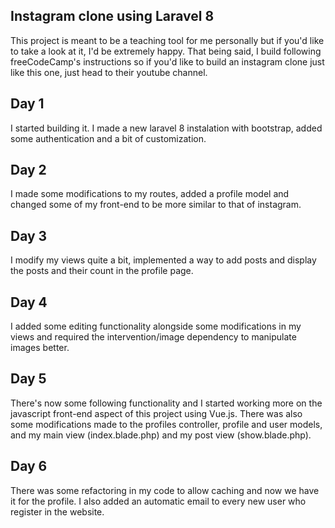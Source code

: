 ## Instagram clone using Laravel 8

<p>  This project is meant to be a teaching tool for me personally but if you'd like to take a look at it, I'd be extremely happy. That being said, I build following freeCodeCamp's instructions so if you'd like to build an instagram clone just like this one, just head to their youtube channel. </p>

## Day 1

<p> I started building it. I made a new laravel 8 instalation with bootstrap, added some authentication and a bit of customization. </p>

## Day 2

<p> I made some modifications to my routes, added a profile model and changed some of my front-end to be more similar to that of instagram. </p>

## Day 3

<p> I modify my views quite a bit, implemented a way to add posts and display the posts and their count in the profile page. </p>

## Day 4

<p> I added some editing functionality alongside some modifications in my views and required the intervention/image dependency to manipulate images better. </p>

## Day 5

<p> There's now some following functionality and I started working more on the javascript front-end aspect of this project using Vue.js. There was also some modifications made to the profiles controller, profile and user models, and my main view (index.blade.php) and my post view (show.blade.php). </p>

## Day 6

<p> There was some refactoring in my code to allow caching and now we have it for the profile. I also added an automatic email to every new user who register in the website. </p>